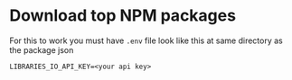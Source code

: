 # Download top NPM packages

For this to work you must have `.env` file look like this at same directory as the package json

```dotenv
LIBRARIES_IO_API_KEY=<your api key>
```
